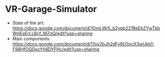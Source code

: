 # VR-Garage-Simulator
- State of the art: https://docs.google.com/document/d/1OmLWr5_b2ypb221ReEbZYwTkb9hliEsErLLBcf_MZgQ/edit?usp=sharing
- Main components: https://docs.google.com/document/d/17ov2bJh2dFy6U1ivcX3wUkb1-F98HfOQDocYh8DYFHc/edit?usp=sharing
